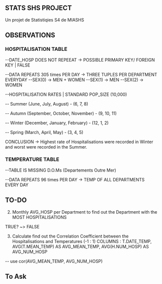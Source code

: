 ## STATS SHS PROJECT
 Un projet de Statistiqies S4 de MIASHS


 ## OBSERVATIONS

 ### HOSPITALISATION TABLE
 --DATE_HOSP DOES NOT REPEEAT -> POSSIBLE PRIMARY KEY/ FOREIGN KEY | FALSE
 
--DATA REPEATS 305 times PER DAY -> THREE TUPLES PER DEPARTMENT EVERYDAY
--SEX(0) -> MEN + WOMEN
--SEX(1) -> MEN
--SEX(2) -> WOMEN

--HOSPITALISATION RATES | STANDARD POP_SIZE (10,000)

-- Summer (June, July, August) - (6, 7, 8)

-- Autumn (September, October, November) - (9, 10, 11)

-- Winter (December, January, February) - (12, 1, 2)

-- Spring (March, April, May) - (3, 4, 5)

CONCLUSION -> Highest rate of Hospitalisations were recorded in Winter and worst were recorded in the Summer.

### TEMPERATURE TABLE
--TABLE IS MISSING D.O.Ms (Departements Outre Mer)

--DATA REPEATS 96 times PER DAY -> TEMP OF ALL DEPARTMENTS EVERY DAY


## TO-DO


2. Monthly AVG_HOSP per Department to find out the Department with the MOST HOSPITALISATIONS

TRUE? ~> FALSE
<!-- # SELECT
 
# Paris,
# Val-de-Marne,
# Hauts-de-Seine,
# Rhône, Nord,
# Bouches-du-Rhône,
# Seine-Saint-Denis,
# Essonne-> Highest HOSPITALISATIONS
  # ORDER BY NUM_HOSP DESC, total DESC LIMIT 1000;

  
# Nord,
# Paris,
# Bouches-du-Rhône,
# Rhône -> Highest POPULATION
  # ORDER BY total DESC, NUM_HOSP DESC LIMIT 1000; -->


3. Calculate find out the Correlation Coefficient between the Hospitalisations and Temperatures (-1 : 1)
COLUMNS : T.DATE_TEMP, AVG(T.MEAN_TEMP) AS AVG_MEAN_TEMP, AVG(H.NUM_HOSP) AS AVG_NUM_HOSP

<!-- TO BE DONE IN R -->
<!-- cor(x,y) -->
-- use cor(AVG_MEAN_TEMP, AVG_NUM_HOSP) 

## To Ask
